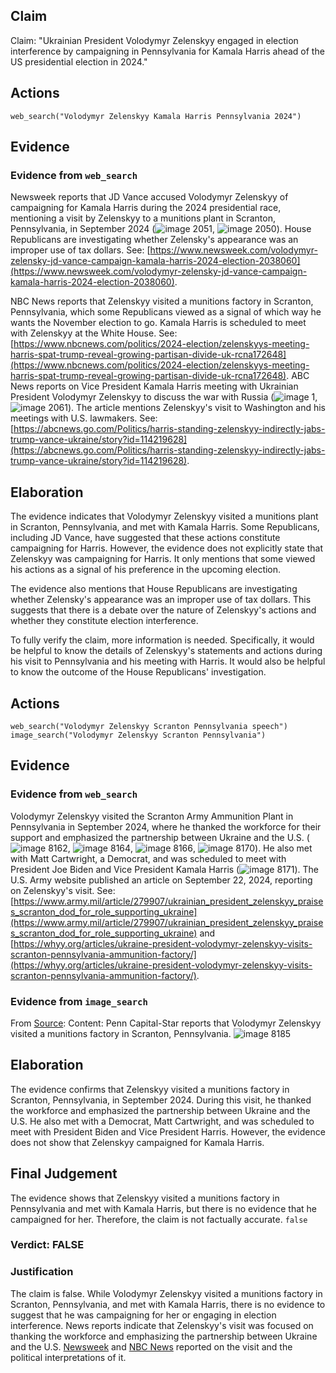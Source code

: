 ## Claim
Claim: "Ukrainian President Volodymyr Zelenskyy engaged in election interference by campaigning in Pennsylvania for Kamala Harris ahead of the US presidential election in 2024."

## Actions
```
web_search("Volodymyr Zelenskyy Kamala Harris Pennsylvania 2024")
```

## Evidence
### Evidence from `web_search`
Newsweek reports that JD Vance accused Volodymyr Zelenskyy of campaigning for Kamala Harris during the 2024 presidential race, mentioning a visit by Zelenskyy to a munitions plant in Scranton, Pennsylvania, in September 2024 (![image 2051](media/2025-08-07_19-36-1754595372-497160.jpg), ![image 2050](media/2025-08-07_19-36-1754595371-411071.jpg)). House Republicans are investigating whether Zelensky's appearance was an improper use of tax dollars. See: [https://www.newsweek.com/volodymyr-zelensky-jd-vance-campaign-kamala-harris-2024-election-2038060](https://www.newsweek.com/volodymyr-zelensky-jd-vance-campaign-kamala-harris-2024-election-2038060).

NBC News reports that Zelenskyy visited a munitions factory in Scranton, Pennsylvania, which some Republicans viewed as a signal of which way he wants the November election to go. Kamala Harris is scheduled to meet with Zelenskyy at the White House. See: [https://www.nbcnews.com/politics/2024-election/zelenskyys-meeting-harris-spat-trump-reveal-growing-partisan-divide-uk-rcna172648](https://www.nbcnews.com/politics/2024-election/zelenskyys-meeting-harris-spat-trump-reveal-growing-partisan-divide-uk-rcna172648). ABC News reports on Vice President Kamala Harris meeting with Ukrainian President Volodymyr Zelenskyy to discuss the war with Russia (![image 1](media/0.jpg), ![image 2061](media/2025-08-07_19-36-1754595394-652958.jpg)). The article mentions Zelenskyy's visit to Washington and his meetings with U.S. lawmakers. See: [https://abcnews.go.com/Politics/harris-standing-zelenskyy-indirectly-jabs-trump-vance-ukraine/story?id=114219628](https://abcnews.go.com/Politics/harris-standing-zelenskyy-indirectly-jabs-trump-vance-ukraine/story?id=114219628).


## Elaboration
The evidence indicates that Volodymyr Zelenskyy visited a munitions plant in Scranton, Pennsylvania, and met with Kamala Harris. Some Republicans, including JD Vance, have suggested that these actions constitute campaigning for Harris. However, the evidence does not explicitly state that Zelenskyy was campaigning for Harris. It only mentions that some viewed his actions as a signal of his preference in the upcoming election.

The evidence also mentions that House Republicans are investigating whether Zelensky's appearance was an improper use of tax dollars. This suggests that there is a debate over the nature of Zelenskyy's actions and whether they constitute election interference.

To fully verify the claim, more information is needed. Specifically, it would be helpful to know the details of Zelenskyy's statements and actions during his visit to Pennsylvania and his meeting with Harris. It would also be helpful to know the outcome of the House Republicans' investigation.


## Actions
```
web_search("Volodymyr Zelenskyy Scranton Pennsylvania speech")
image_search("Volodymyr Zelenskyy Scranton Pennsylvania")
```

## Evidence
### Evidence from `web_search`
Volodymyr Zelenskyy visited the Scranton Army Ammunition Plant in Pennsylvania in September 2024, where he thanked the workforce for their support and emphasized the partnership between Ukraine and the U.S. (![image 8162](media/2025-08-30_08-22-1756542141-195724.jpg), ![image 8164](media/2025-08-30_08-22-1756542141-919380.jpg), ![image 8166](media/2025-08-30_08-22-1756542142-891067.jpg), ![image 8170](media/2025-08-30_08-22-1756542143-889029.jpg)). He also met with Matt Cartwright, a Democrat, and was scheduled to meet with President Joe Biden and Vice President Kamala Harris (![image 8171](media/2025-08-30_08-22-1756542151-587807.jpg)). The U.S. Army website published an article on September 22, 2024, reporting on Zelenskyy's visit. See: [https://www.army.mil/article/279907/ukrainian_president_zelenskyy_praises_scranton_dod_for_role_supporting_ukraine](https://www.army.mil/article/279907/ukrainian_president_zelenskyy_praises_scranton_dod_for_role_supporting_ukraine) and [https://whyy.org/articles/ukraine-president-volodymyr-zelenskyy-visits-scranton-pennsylvania-ammunition-factory/](https://whyy.org/articles/ukraine-president-volodymyr-zelenskyy-visits-scranton-pennsylvania-ammunition-factory/).


### Evidence from `image_search`
From [Source](https://penncapital-star.com/government-politics/shapiro-casey-meet-with-zelenskyy-at-scranton-pennsylvania-ammunitions-factory/): 
Content: Penn Capital-Star reports that Volodymyr Zelenskyy visited a munitions factory in Scranton, Pennsylvania. ![image 8185](media/2025-08-30_08-22-1756542166-501734.jpg)


## Elaboration
The evidence confirms that Zelenskyy visited a munitions factory in Scranton, Pennsylvania, in September 2024. During this visit, he thanked the workforce and emphasized the partnership between Ukraine and the U.S. He also met with a Democrat, Matt Cartwright, and was scheduled to meet with President Biden and Vice President Harris. However, the evidence does not show that Zelenskyy campaigned for Kamala Harris.


## Final Judgement
The evidence shows that Zelenskyy visited a munitions factory in Pennsylvania and met with Kamala Harris, but there is no evidence that he campaigned for her. Therefore, the claim is not factually accurate. `false`

### Verdict: FALSE

### Justification
The claim is false. While Volodymyr Zelenskyy visited a munitions factory in Scranton, Pennsylvania, and met with Kamala Harris, there is no evidence to suggest that he was campaigning for her or engaging in election interference. News reports indicate that Zelenskyy's visit was focused on thanking the workforce and emphasizing the partnership between Ukraine and the U.S. [Newsweek](https://www.newsweek.com/volodymyr-zelensky-jd-vance-campaign-kamala-harris-2024-election-2038060) and [NBC News](https://www.nbcnews.com/politics/2024-election/zelenskyys-meeting-harris-spat-trump-reveal-growing-partisan-divide-uk-rcna172648) reported on the visit and the political interpretations of it.
